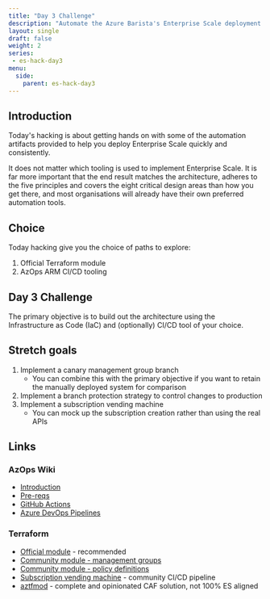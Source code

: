 ```yaml
---
title: "Day 3 Challenge"
description: "Automate the Azure Barista's Enterprise Scale deployment with either Terraform or AzOps."
layout: single
draft: false
weight: 2
series:
 - es-hack-day3
menu:
  side:
    parent: es-hack-day3
---
```


## Introduction

Today's hacking is about getting hands on with some of the automation artifacts provided to help you deploy Enterprise Scale quickly and consistently.

It does not matter which tooling is used to implement Enterprise Scale. It is far more important that the end result matches the architecture, adheres to the five principles and covers the eight critical design areas than how you get there, and most organisations will already have their own preferred automation tools.

## Choice

Today hacking give you the choice of paths to explore:

1. Official Terraform module
1. AzOps ARM CI/CD tooling

## Day 3 Challenge

The primary objective is to build out the architecture using the Infrastructure as Code (IaC) and (optionally) CI/CD tool of your choice.

## Stretch goals

1. Implement a canary management group branch
    * You can combine this with the primary objective if you want to retain the manually deployed system for comparison
1. Implement a branch protection strategy to control changes to production
1. Implement a subscription vending machine
    * You can mock up the subscription creation rather than using the real APIs

## Links

### AzOps Wiki

* [Introduction](https://github.com/azure/azops/wiki/introduction)
* [Pre-reqs](https://github.com/azure/azops/wiki/prerequisites)
* [GitHub Actions](https://github.com/azure/azops/wiki/github-actions)
* [Azure DevOps Pipelines](https://github.com/azure/azops/wiki/azure-pipelines)

### Terraform

* [Official module](https://registry.terraform.io/modules/Azure/caf-enterprise-scale/azurerm/latest) - recommended
* [Community module - management groups](https://github.com/terraform-azurerm-modules/terraform-azurerm-management-groups)
* [Community module - policy definitions](https://github.com/terraform-azurerm-modules/terraform-azurerm-azopsreference)
* [Subscription vending machine](https://github.com/terraform-azurerm-examples/terraform-enterprisescale-starter) - community CI/CD pipeline
* [aztfmod](https://github.com/Azure/caf-terraform-landingzones) - complete and opinionated CAF solution, not 100% ES aligned
